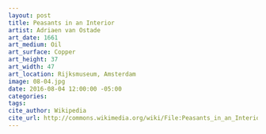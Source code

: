 ```yaml
---
layout: post
title: Peasants in an Interior
artist: Adriaen van Ostade
art_date: 1661
art_medium: Oil
art_surface: Copper
art_height: 37
art_width: 47
art_location: Rijksmuseum, Amsterdam
image: 08-04.jpg
date: 2016-08-04 12:00:00 -05:00
categories:
tags:
cite_author: Wikipedia
cite_url: http://commons.wikimedia.org/wiki/File:Peasants_in_an_Interior_(1661)_Adriaen_van_Ostade.jpg
---
```

